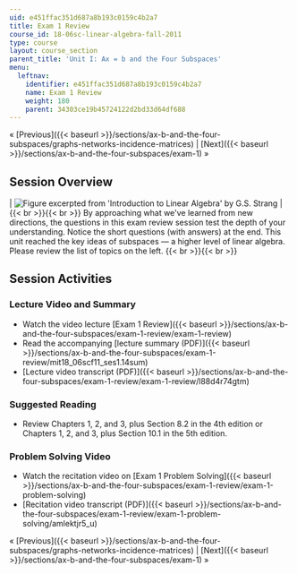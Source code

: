 ```yaml
---
uid: e451ffac351d687a8b193c0159c4b2a7
title: Exam 1 Review
course_id: 18-06sc-linear-algebra-fall-2011
type: course
layout: course_section
parent_title: 'Unit I: Ax = b and the Four Subspaces'
menu:
  leftnav:
    identifier: e451ffac351d687a8b193c0159c4b2a7
    name: Exam 1 Review
    weight: 180
    parent: 34303ce19b45724122d2bd33d64df688
---
```


« [Previous]({{< baseurl >}}/sections/ax-b-and-the-four-subspaces/graphs-networks-incidence-matrices) | [Next]({{< baseurl >}}/sections/ax-b-and-the-four-subspaces/exam-1) »

Session Overview
----------------

| ![Figure excerpted from 'Introduction to Linear Algebra' by G.S. Strang](https://open-learning-course-data-production.s3.amazonaws.com/18-06sc-linear-algebra-fall-2011/f893ffed356439cd4b5c9dee6106d39a_Exam_1_Review.jpg) |  {{< br >}}{{< br >}} By approaching what we've learned from new directions, the questions in this exam review session test the depth of your understanding. Notice the short questions (with answers) at the end. This unit reached the key ideas of subspaces — a higher level of linear algebra. Please review the list of topics on the left. {{< br >}}{{< br >}}  

Session Activities
------------------

### Lecture Video and Summary

*   Watch the video lecture [Exam 1 Review]({{< baseurl >}}/sections/ax-b-and-the-four-subspaces/exam-1-review/exam-1-review)
*   Read the accompanying [lecture summary (PDF)]({{< baseurl >}}/sections/ax-b-and-the-four-subspaces/exam-1-review/mit18_06scf11_ses1.14sum)
*   [Lecture video transcript (PDF)]({{< baseurl >}}/sections/ax-b-and-the-four-subspaces/exam-1-review/exam-1-review/l88d4r74gtm)

### Suggested Reading

*   Review Chapters 1, 2, and 3, plus Section 8.2 in the 4th edition or Chapters 1, 2, and 3, plus Section 10.1 in the 5th edition.

### Problem Solving Video

*   Watch the recitation video on [Exam 1 Problem Solving]({{< baseurl >}}/sections/ax-b-and-the-four-subspaces/exam-1-review/exam-1-problem-solving)
*   [Recitation video transcript (PDF)]({{< baseurl >}}/sections/ax-b-and-the-four-subspaces/exam-1-review/exam-1-problem-solving/amlektjr5_u)

« [Previous]({{< baseurl >}}/sections/ax-b-and-the-four-subspaces/graphs-networks-incidence-matrices) | [Next]({{< baseurl >}}/sections/ax-b-and-the-four-subspaces/exam-1) »